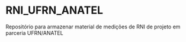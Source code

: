 # RNI_UFRN_ANATEL
Repositório para armazenar material de medições de RNI de projeto em parceria UFRN/ANATEL
